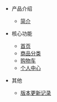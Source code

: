 - 产品介绍

  - [简介](README.md)


- 核心功能

    - [首页](contents/core/index.md)
    - [商品分类](contents/core/category.md)
    - [购物车](contents/core/cart.md)
    - [个人中心](contents/core/mine.md)

- 其他
  - [版本更新记录](contents/other/change_log.md)
